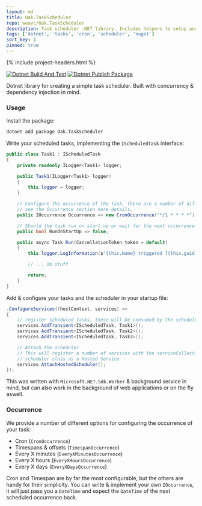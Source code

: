 ```yaml
---
layout: md
title: Oak.TaskScheduler
repo: weavc/Oak.TaskScheduler
description: Task scheduler .NET library. Includes helpers to setup and schedule tasks, and built with dependency injection in mind.
tags: ['dotnet', 'tasks', 'cron', 'scheduler', 'nuget']
sort_key: 1
pinned: true
---
```


{% include project-headers.html %}

[![Dotnet Build And Test](https://github.com/weavc/Oak.TaskScheduler/actions/workflows/dotnet-build-and-test.yml/badge.svg)](https://github.com/weavc/Oak.TaskScheduler/actions/workflows/dotnet-build-and-test.yml)
[![Dotnet Publish Package](https://github.com/weavc/Oak.TaskScheduler/actions/workflows/dotnet-publish-package.yml/badge.svg?event=release)](https://github.com/weavc/Oak.TaskScheduler/actions/workflows/dotnet-publish-package.yml)

Dotnet library for creating a simple task scheduler. Built with concurrency &amp; dependency injection in mind.

### Usage

Install the package:
```bash
dotnet add package Oak.TaskScheduler
```

Write your scheduled tasks, implementing the `IScheduledTask` interface:
```c#
public class Task1 : IScheduledTask
{
    private readonly ILogger<Task1> logger;

    public Task1(ILogger<Task1> logger)
    {
        this.logger = logger;
    }

    // Configure the occurrence of the task, there are a number of different options, 
    // see the Occurrence section more details.
    public IOccurrence Occurrence => new CronOccurrence("*/1 * * * *");

    // Should the task run on start up or wait for the next occurrence
    public bool RunOnStartUp => false;

    public async Task Run(CancellationToken token = default)
    {
        this.logger.LogInformation($"{this.Name} triggered [{this.guid.ToString()}]");

        // ... do stuff

        return;
    }
}
```

Add & configure your tasks and the scheduler in your startup file: 
```c#
.ConfigureServices((hostContext, services) =>
{
    // register scheduled tasks, these will be consumed by the scheduler
    services.AddTransient<IScheduledTask, Task1>();
    services.AddTransient<IScheduledTask, Task2>();
    services.AddTransient<IScheduledTask, Task3>();

    // Attach the scheduler
    // This will register a number of services with the serviceCollection & add the
    // scheduler class as a Hosted Service
    services.AttachHostedScheduler();
});
```

This was written with `Microsoft.NET.Sdk.Worker` & background service in mind, but can also work in the background of web applications or on the fly aswell.

### Occurrence

We provide a number of different options for configuring the occurrence of your task:
- Cron (`CronOccurrence`)
- Timespans & offsets (`TimespanOccurrence`)
- Every X minutes (`EveryXMinutesOccurrence`)
- Every X hours (`EveryXHoursOccurrence`)
- Every X days (`EveryXDaysOccurrence`)

Cron and Timespan are by far the most configurable, but the others are handy for their simplicity. You can write & implement your own `IOccurrence`, it will just pass you a `DateTime` and expect the `DateTime` of the next scheduled occurrence back. 
